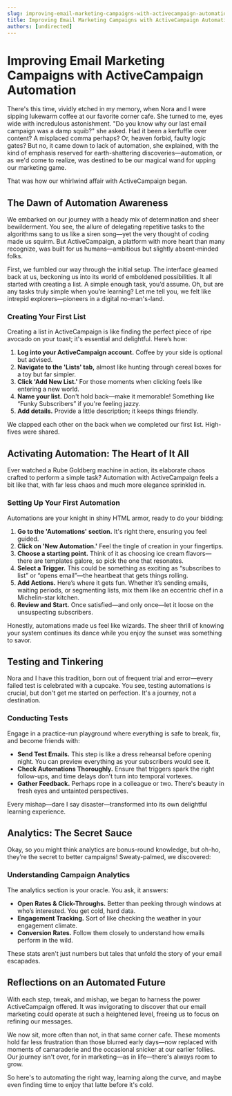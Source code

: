 ```yaml
---
slug: improving-email-marketing-campaigns-with-activecampaign-automation
title: Improving Email Marketing Campaigns with ActiveCampaign Automation
authors: [undirected]
---
```



# Improving Email Marketing Campaigns with ActiveCampaign Automation

There's this time, vividly etched in my memory, when Nora and I were sipping lukewarm coffee at our favorite corner cafe. She turned to me, eyes wide with incredulous astonishment. "Do you know why our last email campaign was a damp squib?" she asked. Had it been a kerfuffle over content? A misplaced comma perhaps? Or, heaven forbid, faulty logic gates? But no, it came down to lack of automation, she explained, with the kind of emphasis reserved for earth-shattering discoveries—automation, or as we'd come to realize, was destined to be our magical wand for upping our marketing game.

That was how our whirlwind affair with ActiveCampaign began. 

## The Dawn of Automation Awareness 

We embarked on our journey with a heady mix of determination and sheer bewilderment. You see, the allure of delegating repetitive tasks to the algorithms sang to us like a siren song—yet the very thought of coding made us squirm. But ActiveCampaign, a platform with more heart than many recognize, was built for us humans—ambitious but slightly absent-minded folks.

First, we fumbled our way through the initial setup. The interface gleamed back at us, beckoning us into its world of emboldened possibilities. It all started with creating a list. A simple enough task, you’d assume. Oh, but are any tasks truly simple when you’re learning? Let me tell you, we felt like intrepid explorers—pioneers in a digital no-man's-land. 

### Creating Your First List

Creating a list in ActiveCampaign is like finding the perfect piece of ripe avocado on your toast; it's essential and delightful. Here’s how:

1. **Log into your ActiveCampaign account.** Coffee by your side is optional but advised.
2. **Navigate to the 'Lists' tab,** almost like hunting through cereal boxes for a toy but far simpler.
3. **Click 'Add New List.'** For those moments when clicking feels like entering a new world.
4. **Name your list.** Don't hold back—make it memorable! Something like “Funky Subscribers” if you're feeling jazzy.
5. **Add details.** Provide a little description; it keeps things friendly.

We clapped each other on the back when we completed our first list. High-fives were shared. 

## Activating Automation: The Heart of It All

Ever watched a Rube Goldberg machine in action, its elaborate chaos crafted to perform a simple task? Automation with ActiveCampaign feels a bit like that, with far less chaos and much more elegance sprinkled in.

### Setting Up Your First Automation

Automations are your knight in shiny HTML armor, ready to do your bidding:

1. **Go to the 'Automations' section.** It's right there, ensuring you feel guided.
2. **Click on 'New Automation.'** Feel the tingle of creation in your fingertips.
3. **Choose a starting point.** Think of it as choosing ice cream flavors—there are templates galore, so pick the one that resonates.
4. **Select a Trigger.** This could be something as exciting as “subscribes to list” or “opens email”—the heartbeat that gets things rolling.
5. **Add Actions.** Here’s where it gets fun. Whether it’s sending emails, waiting periods, or segmenting lists, mix them like an eccentric chef in a Michelin-star kitchen.
6. **Review and Start.** Once satisfied—and only once—let it loose on the unsuspecting subscribers.

Honestly, automations made us feel like wizards. The sheer thrill of knowing your system continues its dance while you enjoy the sunset was something to savor.

## Testing and Tinkering

Nora and I have this tradition, born out of frequent trial and error—every failed test is celebrated with a cupcake. You see, testing automations is crucial, but don't get me started on perfection. It's a journey, not a destination.

### Conducting Tests

Engage in a practice-run playground where everything is safe to break, fix, and become friends with:

- **Send Test Emails.** This step is like a dress rehearsal before opening night. You can preview everything as your subscribers would see it. 
- **Check Automations Thoroughly.** Ensure that triggers spark the right follow-ups, and time delays don't turn into temporal vortexes.
- **Gather Feedback.** Perhaps rope in a colleague or two. There's beauty in fresh eyes and untainted perspectives.

Every mishap—dare I say disaster—transformed into its own delightful learning experience.

## Analytics: The Secret Sauce

Okay, so you might think analytics are bonus-round knowledge, but oh-ho, they’re the secret to better campaigns! Sweaty-palmed, we discovered:

### Understanding Campaign Analytics 

The analytics section is your oracle. You ask, it answers:

- **Open Rates & Click-Throughs.** Better than peeking through windows at who’s interested. You get cold, hard data.
- **Engagement Tracking.** Sort of like checking the weather in your engagement climate.
- **Conversion Rates.** Follow them closely to understand how emails perform in the wild.

These stats aren't just numbers but tales that unfold the story of your email escapades.

## Reflections on an Automated Future

With each step, tweak, and mishap, we began to harness the power ActiveCampaign offered. It was invigorating to discover that our email marketing could operate at such a heightened level, freeing us to focus on refining our messages.

We now sit, more often than not, in that same corner cafe. These moments hold far less frustration than those blurred early days—now replaced with moments of camaraderie and the occasional snicker at our earlier follies. Our journey isn't over, for in marketing—as in life—there's always room to grow.

So here's to automating the right way, learning along the curve, and maybe even finding time to enjoy that latte before it's cold.